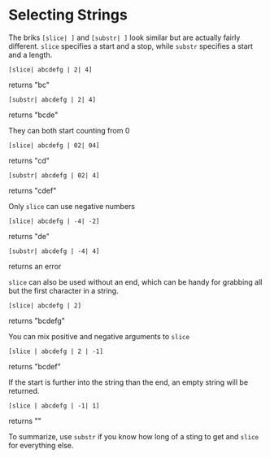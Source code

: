 # Selecting Strings

The briks `[slice| ]` and `[substr| ]` look similar but are actually fairly different. `slice` specifies a start and a stop, while `substr` specifies a start and a length.

    [slice| abcdefg | 2| 4]
returns "bc"

    [substr| abcdefg | 2| 4]
returns "bcde"

They can both start counting from 0

    [slice| abcdefg | 02| 04]
returns "cd"

    [substr| abcdefg | 02| 4]
returns "cdef"

Only `slice` can use negative numbers

    [slice| abcdefg | -4| -2]
returns "de"

    [substr| abcdefg | -4| 4]
returns an error

`slice` can also be used without an end, which can be handy for grabbing all but the first character in  a string.

    [slice| abcdefg | 2]
returns "bcdefg"

You can mix positive and negative arguments to `slice`

    [slice | abcdefg | 2 | -1]
returns "bcdef"

If the start is further into the string than the end, an empty string will be returned.

    [slice | abcdefg | -1| 1]
returns ""

To summarize, use `substr` if you know how long of a sting to get and `slice` for everything else.

